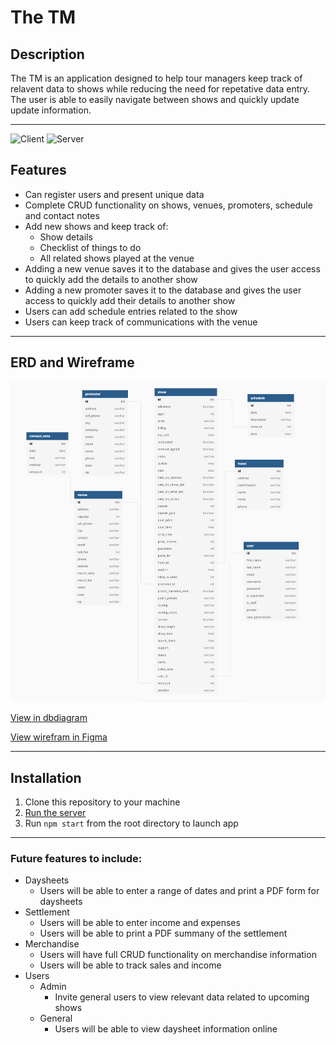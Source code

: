 # The TM

## Description

The TM is an application designed to help tour managers keep track of relavent data to shows while reducing the need for repetative data entry. The user is able to easily navigate between shows and quickly update update information.

---
![Client](https://img.shields.io/badge/Client%20Side-HTML%2C%20CSS%2C%20React%2C%20React--Bootstrap-blue)
![Server](https://img.shields.io/badge/Server%20Side-Python%2FDjango%2C%20Django--safedelete-blue)

## Features
* Can register users and present unique data
* Complete CRUD functionality on shows, venues, promoters, schedule and contact notes
* Add new shows and keep track of:
    * Show details
    * Checklist of things to do
    * All related shows played at the venue
* Adding a new venue saves it to the database and gives the user access to quickly add the details to another show 
* Adding a new promoter saves it to the database and gives the user access to quickly add their details to another show 
* Users can add schedule entries related to the show
* Users can keep track of communications with the venue

---

## ERD and Wireframe

![StockUp ERD](./images/tmERD.png)

[View in dbdiagram](https://dbdiagram.io/d/609eae23b29a09603d14e96d)

[View wirefram in Figma](https://www.figma.com/file/A41DJnuQO4mRJpJatT67Bm/Untitled?node-id=7%3A549)

---

## Installation

1. Clone this repository to your machine
3. [Run the server](https://github.com/calebsjames/theTM)
3. Run `npm start` from the root directory to launch app

---

### Future features to include:

* Daysheets
    * Users will be able to enter a range of dates and print a PDF form for daysheets
* Settlement
    * Users will be able to enter income and expenses
    * Users will be able to print a PDF summany of the settlement
* Merchandise
    * Users will have full CRUD functionality on merchandise information
    * Users will be able to track sales and income
* Users
    * Admin
        * Invite general users to view relevant data related to upcoming shows
    * General 
        * Users will be able to view daysheet information online
